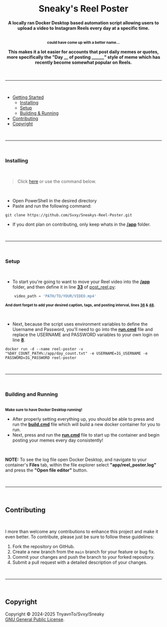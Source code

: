 <h1 align=center>Sneaky's Reel Poster</h2>

<h4 align=center>
A locally ran Docker Desktop based automation script allowing users to upload a video to Instagram Reels every day at a specific time.

<br><sup>could have come up with a better name...</sup><br>

This makes it a lot easier for accounts that post daily memes or quotes, more specifically the "Day __ of posting ______" style of meme which has recently become somewhat popular on Reels.
</h4>

<br><hr><br>

- [Getting Started]()
    - [Installing](#installing)
    - [Setup](#setup)
    - [Building & Running](#building-and-running)
- [Contributing](#contributing)
- [Copyright](#copyright)

<br><hr><br>

### Installing

<br>

> Click <a href='https://github.com/Svxy/Sneakys-Reel-Poster/archive/refs/heads/main.zip'>here</a> or use the command below.

<br>

- Open PowerShell in the desired directory
- Paste and run the following command:
```shell
git clone https://github.com/Svxy/Sneakys-Reel-Poster.git
```
- If you dont plan on contributing, only keep whats in the <b><a href='app'>/app</a></b> folder.

<br><hr><br>

### Setup

<br>

- To start you're going to want to move your Reel video into the <b><a href='app'>/app</a></b> folder, and then define it in line <b><a href='https://github.com/Svxy/Sneakys-Reel-Poster/blob/6d3adb878d071b767490434907c521be8579e4e6/app/post_reel.py#L33'>33</a></b> of <a href='app/post_reel.py'>post_reel.py</a>:<br>
```python
    video_path = 'PATH/TO/YOUR/VIDEO.mp4'
```
<sup><b>And dont forget to add your desired caption, tags, and posting interval, lines <b><a href='https://github.com/Svxy/Sneakys-Reel-Poster/blob/6d3adb878d071b767490434907c521be8579e4e6/app/post_reel.py#L36'>36</a></b> & <b><a href='https://github.com/Svxy/Sneakys-Reel-Poster/blob/6d3adb878d071b767490434907c521be8579e4e6/app/post_reel.py#L48'>48</a></b>.</b></sup>

<br>

- Next, because the script uses environment variables to define the Username and Password, you'll need to go into the <b><a href='app/run.cmd'>run.cmd</a></b> file and replace the USERNAME and PASSWORD variables to your own login on line <b><a href='https://github.com/Svxy/Sneakys-Reel-Poster/blob/6d3adb878d071b767490434907c521be8579e4e6/app/run.cmd#L8'>8</a></b>.
```shell
docker run -d --name reel-poster -v "%DAY_COUNT_PATH%:/app/day_count.txt" -e USERNAME=IG_USERNAME -e PASSWORD=IG_PASSWORD reel-poster
```

<br><hr><br>

### Building and Running

<br>
<b><sup>Make sure to have Docker Desktop running!</sup></b>
<br>

- After properly setting everything up, you should be able to press and run the <b><a href='app/build.cmd'>build.cmd</a></b> file which will build a new docker container for you to run.
- Next, press and run the <b><a href='app/build.cmd'>run.cmd</a></b> file to start up the container and begin posting your memes every day consistently!

<br>

<b>NOTE:</b> To see the log file open Docker Desktop, and navigate to your container's <b>Files</b> tab, within the file explorer select <b>"app/reel_poster.log"</b> and press the <b>"Open file editor"</b> button.

<br><hr><br>

## Contributing

<br>

I more than welcome any contributions to enhance this project and make it even better. To contribute, please just be sure to follow these guidelines:

1. Fork the repository on GitHub.
2. Create a new branch from the `main` branch for your feature or bug fix.
3. Commit your changes and push the branch to your forked repository.
4. Submit a pull request with a detailed description of your changes.

<br><hr><br>

## Copyright

Copyright © 2024-2025 TnyavnTo/Svxy/Sneaky<br>[GNU General Public License](LICENSE).

<br>
